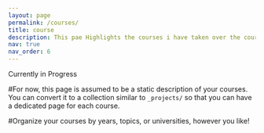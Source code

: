 ```yaml
---
layout: page
permalink: /courses/
title: course
description: This pae Highlights the courses i have taken over the course of my Data Science Journey
nav: true
nav_order: 6
---
```


Currently in Progress

#For now, this page is assumed to be a static description of your courses. You can convert it to a collection similar to `_projects/` so that you can have a dedicated page for each course.

#Organize your courses by years, topics, or universities, however you like!
